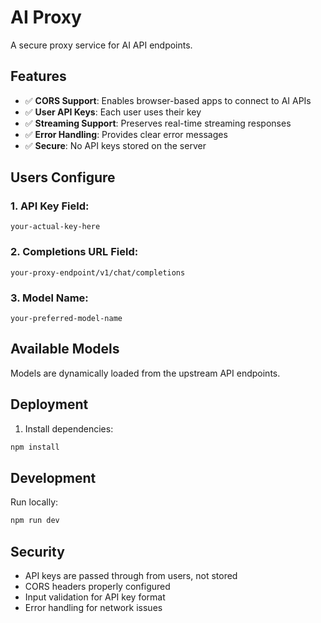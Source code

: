 # AI Proxy

A secure proxy service for AI API endpoints.

## Features

- ✅ **CORS Support**: Enables browser-based apps to connect to AI APIs
- ✅ **User API Keys**: Each user uses their key
- ✅ **Streaming Support**: Preserves real-time streaming responses
- ✅ **Error Handling**: Provides clear error messages
- ✅ **Secure**: No API keys stored on the server

## Users Configure

### 1. API Key Field:
```
your-actual-key-here
```

### 2. Completions URL Field:
```
your-proxy-endpoint/v1/chat/completions
```

### 3. Model Name:
```
your-preferred-model-name
```

## Available Models

Models are dynamically loaded from the upstream API endpoints.

## Deployment

1. Install dependencies:
```bash
npm install
```

## Development

Run locally:
```bash
npm run dev
```

## Security

- API keys are passed through from users, not stored
- CORS headers properly configured
- Input validation for API key format
- Error handling for network issues

